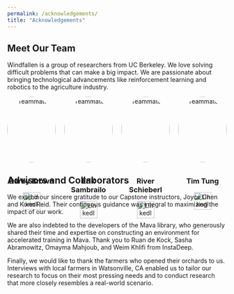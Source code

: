 ```yaml
---
permalink: /acknowledgements/
title: "Acknowledgements"
---
```


## Meet Our Team

Windfallen is a group of researchers from UC Berkeley. We love solving difficult problems that can make a big impact. We are passionate about bringing technological advancements like reinforcement learning and robotics to the agriculture industry. 



<div style="display: flex; flex-wrap: wrap; justify-content: center; gap: 20px;">

  <!-- Teammate 1 -->
  <div style="flex: 1 1 calc(25% - 20px); text-align: center;">
    <img src="{{ site.baseurl }}/assets/images/darby.jpeg" alt="Teammate 1" style="width: 100%; max-width: 150px; border-radius: 50%; margin-bottom: 10px;">
    <h3>Darby Brown</h3>
    <p> </p>
    <a href="https://www.linkedin.com/in/darbyebrown/" target="_blank" style="text-decoration: none;">
      <img src="{{ site.baseurl }}/assets/images/linkedin_logo.png" alt="LinkedIn" style="width: 40px; height: 40px;">
    </a>
  </div>

  <!-- Teammate 2 -->
  <div style="flex: 1 1 calc(25% - 20px); text-align: center;">
    <img src="{{ site.baseurl }}/assets/images/erik.jpeg" alt="Teammate 2" style="width: 100%; max-width: 150px; border-radius: 50%; margin-bottom: 10px;">
    <h3>Erik Sambrailo</h3>
    <p> </p>
    <a href="https://www.linkedin.com/in/eriksambrailo/" target="_blank" style="text-decoration: none;">
      <img src="{{ site.baseurl }}/assets/images/linkedin_logo.png" alt="LinkedIn" style="width: 40px; height: 40px;">
    </a>
  </div>

  <!-- Teammate 3 -->
  <div style="flex: 1 1 calc(25% - 20px); text-align: center;">
    <img src="{{ site.baseurl }}/assets/images/river.jpeg" alt="Teammate 3" style="width: 100%; max-width: 150px; border-radius: 50%; margin-bottom: 10px;">
    <h3>River Schieberl</h3>
    <p> </p>
    <a href="https://www.linkedin.com/in/river-schieberl/" target="_blank" style="text-decoration: none;">
      <img src="{{ site.baseurl }}/assets/images/linkedin_logo.png" alt="LinkedIn" style="width: 40px; height: 40px;">
    </a>
  </div>

  <!-- Teammate 4 -->
  <div style="flex: 1 1 calc(25% - 20px); text-align: center;">
    <img src="{{ site.baseurl }}/assets/images/tim.jpeg" alt="Teammate 4" style="width: 100%; max-width: 150px; border-radius: 50%; margin-bottom: 10px;">
    <h3>Tim Tung</h3>
    <p> </p>
    <a href="https://www.linkedin.com/in/tim-tung/" target="_blank" style="text-decoration: none;">
      <img src="{{ site.baseurl }}/assets/images/linkedin_logo.png" alt="LinkedIn" style="width: 40px; height: 40px;">
    </a>
  </div>

</div>

## Advisors and Collaborators

We extend our sincere gratitude to our Capstone instructors, Joyce Chen and Korin Reid. Their continuous guidance was integral to maximizing the impact of our work. 

We are also indebted to the developers of the Mava library, who generously shared their time and expertise on constructing an environment for accelerated training in Mava. Thank you to Ruan de Kock, Sasha Abramowitz, Omayma Mahjoub, and Weim Khlifi from InstaDeep.

Finally, we would like to thank the farmers who opened their orchards to us. Interviews with local farmers in Watsonville, CA enabled us to tailor our research to focus on their most pressing needs and to conduct research that more closely resembles a real-world scenario.

